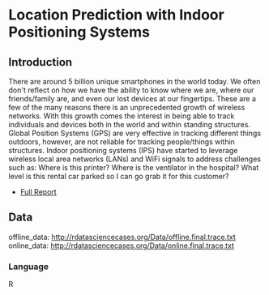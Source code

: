 # Location Prediction with Indoor Positioning Systems
## Introduction
There are around 5 billion unique smartphones in the world today. We often don't reflect on how we have the ability to know where we are, where our friends/family are, and even our lost devices at our fingertips. These are a few of the many reasons there is an unprecedented growth of wireless networks. With this growth comes the interest in being able to track individuals and devices both in the world and within standing structures. Global Position Systems (GPS) are very effective in tracking different things outdoors, however, are not reliable for tracking people/things within structures. Indoor positioning systems (IPS) have started to leverage wireless local area networks (LANs) and WiFi signals to address challenges such as: Where is this printer? Where is the ventilator in the hospital? What level is this rental car parked so I can go grab it for this customer?

* [Full Report]

[Full Report]: <https://github.com/JaclynCoate/7333_Quantifying_The_World/blob/main/Unit2_CaseStudy1/Riley_Coate_Meagher_CaseStudy1.pdf>

## Data

offline_data: http://rdatasciencecases.org/Data/offline.final.trace.txt
online_data: http://rdatasciencecases.org/Data/online.final.trace.txt

### Language

R
